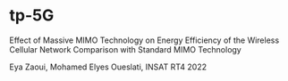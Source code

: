 # tp-5G
Effect of Massive MIMO Technology on Energy Efficiency of the Wireless Cellular Network
Comparison with Standard MIMO Technology

Eya Zaoui, Mohamed Elyes Oueslati, INSAT RT4 2022
